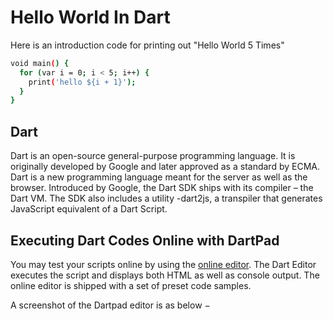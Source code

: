 # Hello World In Dart

Here is an introduction code for printing out "Hello World 5 Times"

```bash
void main() {
  for (var i = 0; i < 5; i++) {
    print('hello ${i + 1}');
  }
}
```

## Dart

Dart is an open-source general-purpose programming language. It is originally developed by Google and later approved as a standard by ECMA. Dart is a new programming language meant for the server as well as the browser. Introduced by Google, the Dart SDK ships with its compiler – the Dart VM. The SDK also includes a utility -dart2js, a transpiler that generates JavaScript equivalent of a Dart Script.

## Executing Dart Codes Online with DartPad

You may test your scripts online by using the [online editor](https://dartpad.dartlang.org/). The Dart Editor executes the script and displays both HTML as well as console output. The online editor is shipped with a set of preset code samples.

A screenshot of the Dartpad editor is as below −